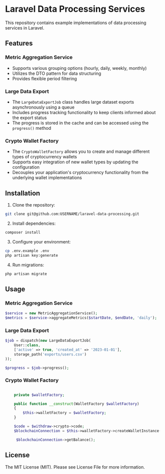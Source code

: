# Laravel Data Processing Services

This repository contains example implementations of data processing services in Laravel.

## Features

### Metric Aggregation Service
- Supports various grouping options (hourly, daily, weekly, monthly)
- Utilizes the DTO pattern for data structuring
- Provides flexible period filtering

### Large Data Export
- The `LargeDataExportJob` class handles large dataset exports asynchronously using a queue
- Includes progress tracking functionality to keep clients informed about the export status
- The progress is stored in the cache and can be accessed using the `progress()` method

### Crypto Wallet Factory
- The `CryptoWalletFactory` allows you to create and manage different types of cryptocurrency wallets
- Supports easy integration of new wallet types by updating the configuration
- Decouples your application's cryptocurrency functionality from the underlying wallet implementations

## Installation

1. Clone the repository:
```bash
git clone git@github.com:USERNAME/laravel-data-processing.git
```

2. Install dependencies:
```bash
composer install
```

3. Configure your environment:
```bash
cp .env.example .env
php artisan key:generate
```

4. Run migrations:
```bash
php artisan migrate
```

## Usage

### Metric Aggregation Service
```php
$service = new MetricAggregationService();
$metrics = $service->aggregateMetrics($startDate, $endDate, 'daily');
```

### Large Data Export
```php
$job = dispatch(new LargeDataExportJob(
    User::class,
    ['active' => true, 'created_at' => '2023-01-01'],
    storage_path('exports/users.csv')
));

$progress = $job->progress();
```

### Crypto Wallet Factory
```php

    private $walletFactory;

    public function __construct(WalletFactory $walletFactory)
    {
        $this->walletFactory = $walletFactory;
    }

    $code = $withdraw->crypto->code;
    $blockchainConnection = $this->walletFactory->createWalletInstance($code);

     $blockchainConnection->getBalance();

```

## License

The MIT License (MIT). Please see License File for more information.